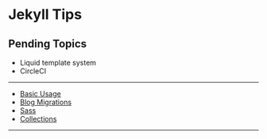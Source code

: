 # Jekyll Tips

## Pending Topics

+ Liquid template system
+ CircleCI

---

* [Basic Usage](_docs/basic-usage.md)
* [Blog Migrations](_docs/blog-migrations.md)
* [Sass](_docs/sass.md)
* [Collections](_docs/collections.md)

---